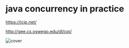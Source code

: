 # java concurrency in practice

https://jcip.net/

http://gee.cs.oswego.edu/dl/cpj/

![cover](https://cdn.jsdelivr.net/gh/code-13/cloudimage/images/2021/12/14/20211214205238.jpeg)
